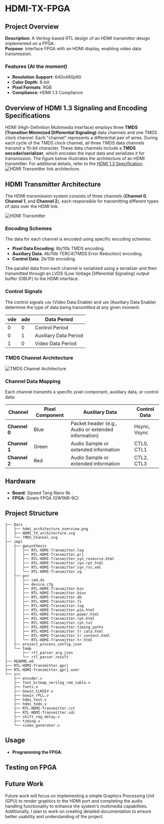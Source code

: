 # HDMI-TX-FPGA
## Project Overview
**Description**: A Verilog-based RTL design of an HDMI transmitter design implemented on a  FPGA.<br>
**Purpose**: Interface FPGA with an HDMI display, enabling video data transmission.
### Features (At the moment)
- **Resolution Support**: 640x480p60
- **Color Depth**: 8-bit
- **Pixel Formats**: RGB
- **Compliance**: HDMI 1.3 Compliance
## Overview of HDMI 1.3 Signaling and Encoding Specifications

HDMI (High-Definition Multimedia Interface) employs three **TMDS (Transition Minimized Differential Signaling)** data channels and one TMDS clock channel. Each "channel" represents a differential pair of wires. During each cycle of the TMDS clock channel, all three TMDS data channels transmit a 10-bit character. These data channels include a **TMDS encoder/serializer**, which encodes the input data and serializes it for transmission. The figure below illustrates the architecture of an HDMI transmitter.
For additional details, refer to the [HDMI 1.3 Specification](https://www.hdmi.org/specifications/hdmi1_3).
![HDMI Transmitter link architecture.](./Docs/hdmi_architecture_overview.png)

## HDMI Transmitter Architecture 

The HDMI transmission system consists of three channels (**Channel 0**, **Channel 1**, and **Channel 2**), each responsible for transmitting different types of data over the HDMI link.

![HDMI Transmitter](./Docs/HDMI_TX_architecture.svg)

### Encoding Schemes

The data for each channel is encoded using specific encoding schemes:

- **Pixel Data Encoding**: 8b/10b TMDS encoding.
- **Auxiliary Data**: 4b/10b TERC4(TMDS Error Reduction) encoding.
- **Control Data**:  2b/10b encoding.

The parallel data from each channel is serialized using a serializer and then transmitted through an LVDS (Low Voltage Differential Signaling) output buffer (OBUF) to the HDMI interface.

### Control Signals
The control signals `vde` (Video Data Enable) and `ade` (Auxiliary Data Enable) determine the type of data being transmitted at any given moment:

| **vde** | **ade** | **Data Period**         |
|---------|---------|-------------------------|
|    0    |    0    | Control Period          |
|    0    |    1    | Auxiliary Data Period   |
|    1    |    0    | Video Data Period       |

### TMDS Channel Architecture

![TMDS Channel Architecture](./Docs/TMDS_Channel.svg)

### Channel Data Mapping

Each channel transmits a specific pixel component, auxiliary data, or control data:

| **Channel**  | **Pixel Component** | **Auxiliary Data**                                 | **Control Data**   |
|--------------|---------------------|---------------------------------------------------|--------------------|
| **Channel 0** | Blue               | Packet header (e.g., Audio or extended information) | Hsync, Vsync       |
| **Channel 1** | Green              | Audio Sample or extended information              | CTL0, CTL1         |
| **Channel 2** | Red                | Audio Sample or extended information              | CTL2, CTL3         |
## Hardware
- **Board**: Sipeed Tang Nano 9k .
- **FPGA**: Gowin FPGA (GW1NR-9C)
## Project Structure
```
├── Docs
│   ├── hdmi_architecture_overview.png
│   ├── HDMI_TX_architecture.svg
│   └── TMDS_Channel.svg
├── impl
│   ├── gwsynthesis
│   │   ├── RTL-HDMI-Transmitter.log
│   │   ├── RTL-HDMI-Transmitter.prj
│   │   ├── RTL-HDMI-Transmitter_syn_resource.html
│   │   ├── RTL-HDMI-Transmitter_syn.rpt.html
│   │   ├── RTL-HDMI-Transmitter_syn_rsc.xml
│   │   └── RTL-HDMI-Transmitter.vg
│   ├── pnr
│   │   ├── cmd.do
│   │   ├── device.cfg
│   │   ├── RTL-HDMI-Transmitter.bin
│   │   ├── RTL-HDMI-Transmitter.binx
│   │   ├── RTL-HDMI-Transmitter.db
│   │   ├── RTL-HDMI-Transmitter.fs
│   │   ├── RTL-HDMI-Transmitter.log
│   │   ├── RTL-HDMI-Transmitter.pin.html
│   │   ├── RTL-HDMI-Transmitter.power.html
│   │   ├── RTL-HDMI-Transmitter.rpt.html
│   │   ├── RTL-HDMI-Transmitter.rpt.txt
│   │   ├── RTL-HDMI-Transmitter.timing_paths
│   │   ├── RTL-HDMI-Transmitter_tr_cata.html
│   │   ├── RTL-HDMI-Transmitter_tr_content.html
│   │   └── RTL-HDMI-Transmitter.tr.html
│   ├── project_process_config.json
│   └── temp
│       ├── rtl_parser_arg.json
│       └── rtl_parser.result
├── README.md
├── RTL-HDMI-Transmitter.gprj
├── RTL-HDMI-Transmitter.gprj.user
└── src
    ├── encoder.v
    ├── font_bitmap_verilog_rom_table.v
    ├── fonts.v
    ├── Gowin_CLKDIV.v
    ├── Gowin_rPLL.v
    ├── hdmi_test.v
    ├── hdmi_tmds.v
    ├── RTL-HDMI-Transmitter.cst
    ├── RTL-HDMI-Transmitter.sdc
    ├── shift_reg_delay.v
    ├── timing.v
    └── video_generator.v
```
## Usage
- **Programming the FPGA**:
## Testing on FPGA

## Future Work
Future work will focus on implementing a simple Graphics Processing Unit (GPU) to render graphics to the HDMI port and completing the audio handling functionality to enhance the system's multimedia capabilities. Additionally, I plan to work on creating detailed documentation to ensure better usability and understanding of the project.